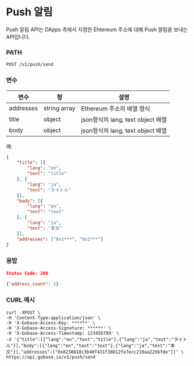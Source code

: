 # Push 알림

Push 알림 API는 DApps 측에서 지정한 Ehtereum 주소에 대해 Push 알림을 보내는 API입니다.

### PATH
```
POST /v1/push/send
```

### 변수

|  변수         |  형               | 설명                             |
| ------------ | ---------------- | ------------------------------- |
|  addresses   |  string array    | Ethereum 주소의 배열 형식           |
|  title       |  object          | json형식의 lang, text object 배열  |
|  body        |  object          | json형식의 lang, text object 배열  |

예:
```json
{
	"title": [{
		"lang": "en",
		"text": "title"
	}, {
		"lang": "ja",
		"text": "タイトル"
	}],
	"body": [{
		"lang": "en",
		"text": "text"
	}, {
		"lang": "ja",
		"text": "本文"
	}],
	"addresses": ["0x1***", "0x2***"]
}
```

### 응밥
```json
Status Code: 200

{"address_count": 2}
```

### CURL 예시
```
curl -XPOST \
-H 'Content-Type:application/json' \
-H 'X-Gobase-Access-Key: ******' \
-H 'X-Gobase-Access-Signature: ******' \
-H 'X-Gobase-Access-Timestamp: 123456789' \
-d '{"title":[{"lang":"en","text":"title"},{"lang":"ja","text":"タイトル"}],"body":[{"lang":"en","text":"text"},{"lang":"ja","text":"本文"}],"addresses":["0x8238818c3b40f431f38b12fe7ecc210aa2256fde"]}' \
https://api.gobase.io/v1/push/send
```
